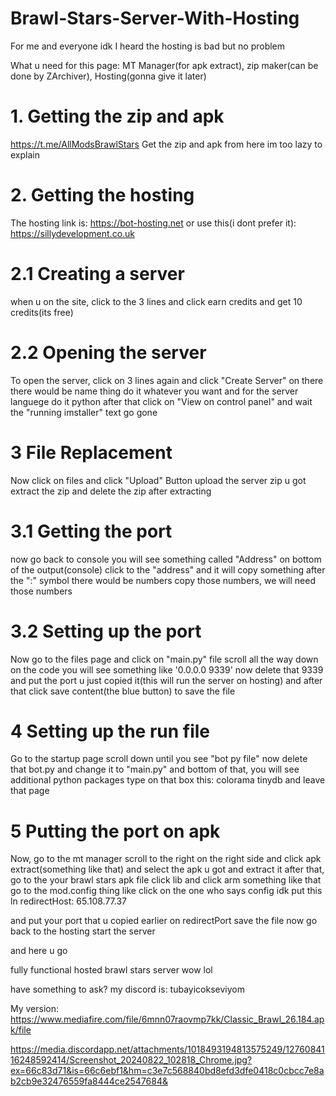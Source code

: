 # Brawl-Stars-Server-With-Hosting
For me and everyone idk
I heard the hosting is bad but no problem

What u need for this page: MT Manager(for apk extract), zip maker(can be done by ZArchiver), Hosting(gonna give it later)
# 1. Getting the zip and apk
https://t.me/AllModsBrawlStars
Get the zip and apk from here im too lazy to explain

# 2. Getting the hosting
The hosting link is: https://bot-hosting.net
or use this(i dont prefer it): https://sillydevelopment.co.uk

# 2.1 Creating a server
when u on the site, click to the 3 lines and click earn credits and get 10 credits(its free)

# 2.2 Opening the server
To open the server, click on 3 lines again and click "Create Server"
on there there would be name thing do it whatever you want
and for the server languege do it python
after that click on "View on control panel"
and wait the "running imstaller" text go gone

# 3 File Replacement
Now click on files
and click "Upload" Button
upload the server zip u got
extract the zip
and delete the zip after extracting

# 3.1 Getting the port
now go back to console
you will see something called "Address" on bottom of the output(console)
click to the "address" and it will copy something
after the ":" symbol there would be numbers
copy those numbers, we will need those numbers

# 3.2 Setting up the port
Now go to the files page and click on "main.py" file
scroll all the way down on the code
you will see something like '0.0.0.0 9339'
now delete that 9339 and put the port u just copied it(this will run the server on hosting)
and after that click save content(the blue button) to save the file

# 4 Setting up the run file
Go to the startup page
scroll down until you see "bot py file"
now delete that bot.py and change it to "main.py"
and bottom of that, you will see additional python packages
type on that box this:
colorama tinydb
and leave that page

# 5 Putting the port on apk
Now, go to the mt manager
scroll to the right on the right side
and click apk extract(something like that)
and select the apk u got
and extract it
after that, go to the your brawl stars apk file
click lib
and click arm something like that
go to the mod.config thing like click on the one who says config idk
put this ln redirectHost:
65.108.77.37

and put your port that u copied earlier on redirectPort
save the file
now go back to the hosting
start the server

and here u go

fully functional hosted brawl stars server wow lol

have something to ask? my discord is: tubayicokseviyom

My version:
https://www.mediafire.com/file/6mnn07raovmp7kk/Classic_Brawl_26.184.apk/file

https://media.discordapp.net/attachments/1018493194813575249/1276084116248592414/Screenshot_20240822_102818_Chrome.jpg?ex=66c83d71&is=66c6ebf1&hm=c3e7c568840bd8efd3dfe0418c0cbcc7e8ab2cb9e32476559fa8444ce2547684&

